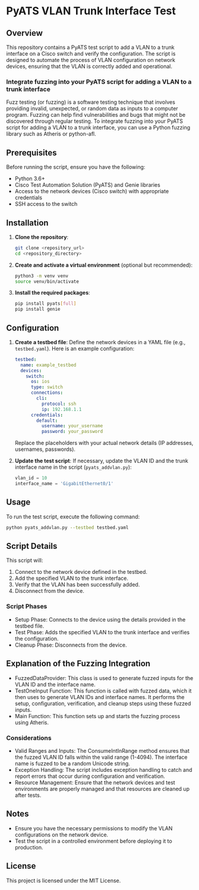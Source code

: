 # PyATS VLAN Trunk Interface Test

## Overview
This repository contains a PyATS test script to add a VLAN to a trunk interface on a Cisco switch and verify the configuration. The script is designed to automate the process of VLAN configuration on network devices, ensuring that the VLAN is correctly added and operational.

### Integrate fuzzing into your PyATS script for adding a VLAN to a trunk interface
Fuzz testing (or fuzzing) is a software testing technique that involves providing invalid, unexpected, or random data as inputs to a computer program. Fuzzing can help find vulnerabilities and bugs that might not be discovered through regular testing. To integrate fuzzing into your PyATS script for adding a VLAN to a trunk interface, you can use a Python fuzzing library such as Atheris or python-afl.

## Prerequisites
Before running the script, ensure you have the following:
- Python 3.6+
- Cisco Test Automation Solution (PyATS) and Genie libraries
- Access to the network devices (Cisco switch) with appropriate credentials
- SSH access to the switch

## Installation
1. **Clone the repository**:
    ```bash
    git clone <repository_url>
    cd <repository_directory>
    ```

2. **Create and activate a virtual environment** (optional but recommended):
    ```bash
    python3 -m venv venv
    source venv/bin/activate
    ```

3. **Install the required packages**:
    ```bash
    pip install pyats[full]
    pip install genie
    ```

## Configuration
1. **Create a testbed file**:
   Define the network devices in a YAML file (e.g., `testbed.yaml`). Here is an example configuration:

    ```yaml
    testbed:
      name: example_testbed
      devices:
        switch:
          os: ios
          type: switch
          connections:
            cli:
              protocol: ssh
              ip: 192.168.1.1
          credentials:
            default:
              username: your_username
              password: your_password
    ```

    Replace the placeholders with your actual network details (IP addresses, usernames, passwords).

2. **Update the test script**:
   If necessary, update the VLAN ID and the trunk interface name in the script (`pyats_addvlan.py`):

    ```python
    vlan_id = 10
    interface_name = 'GigabitEthernet0/1'
    ```

## Usage
To run the test script, execute the following command:

```bash
python pyats_addvlan.py --testbed testbed.yaml
 ```

## Script Details
This script will:
1. Connect to the network device defined in the testbed.
2. Add the specified VLAN to the trunk interface.
3. Verify that the VLAN has been successfully added.
4. Disconnect from the device.

### Script Phases
* Setup Phase: Connects to the device using the details provided in the testbed file.
* Test Phase: Adds the specified VLAN to the trunk interface and verifies the configuration.
* Cleanup Phase: Disconnects from the device.

## Explanation of the Fuzzing Integration
* FuzzedDataProvider: This class is used to generate fuzzed inputs for the VLAN ID and the interface name.
* TestOneInput Function: This function is called with fuzzed data, which it then uses to generate VLAN IDs and interface names. It performs the setup, configuration, verification, and cleanup steps using these fuzzed inputs.
* Main Function: This function sets up and starts the fuzzing process using Atheris.

### Considerations
* Valid Ranges and Inputs: The ConsumeIntInRange method ensures that the fuzzed VLAN ID falls within the valid range (1-4094). The interface name is fuzzed to be a random Unicode string.
* Exception Handling: The script includes exception handling to catch and report errors that occur during configuration and verification.
* Resource Management: Ensure that the network devices and test environments are properly managed and that resources are cleaned up after tests.

## Notes
* Ensure you have the necessary permissions to modify the VLAN configurations on the network device.
* Test the script in a controlled environment before deploying it to production.

## License
This project is licensed under the MIT License.
